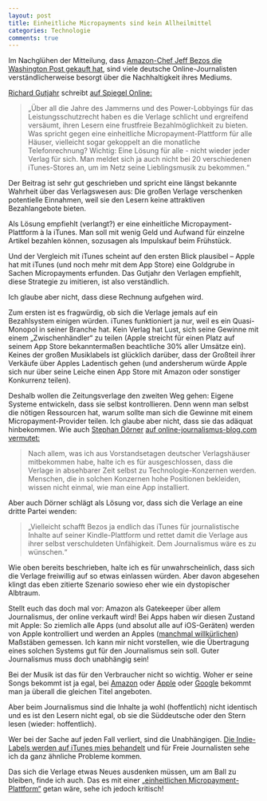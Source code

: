 ```yaml
---
layout: post
title: Einheitliche Micropayments sind kein Allheilmittel
categories: Technologie
comments: true
---
```


Im Nachglühen der Mitteilung, dass [Amazon-Chef Jeff Bezos die Washington Post gekauft hat](http://www.tagesschau.de/wirtschaft/washington-post100.html), sind viele deutsche Online-Journalisten verständlicherweise besorgt über die Nachhaltigkeit ihres Mediums.
<!--more-->
[Richard Gutjahr](https://twitter.com/gutjahr) schreibt [auf Spiegel Online:](http://www.spiegel.de/netzwelt/web/richard-gutjahr-zur-zeitungsdebatte-a-915257.html)

> „Über all die Jahre des Jammerns und des Power-Lobbyings für das Leistungsschutzrecht haben es die Verlage schlicht und ergreifend versäumt, ihren Lesern eine frustfreie Bezahlmöglichkeit zu bieten. Was spricht gegen eine einheitliche Micropayment-Plattform für alle Häuser, vielleicht sogar gekoppelt an die monatliche Telefonrechnung? Wichtig: Eine Lösung für alle - nicht wieder jeder Verlag für sich. Man meldet sich ja auch nicht bei 20 verschiedenen iTunes-Stores an, um im Netz seine Lieblingsmusik zu bekommen.“

Der Beitrag ist sehr gut geschrieben und spricht eine längst bekannte Wahrheit über das Verlagswesen aus: Die großen Verlage verschenken potentielle Einnahmen, weil sie den Lesern keine attraktiven Bezahlangebote bieten.

Als Lösung empfiehlt (verlangt?) er eine einheitliche Micropayment-Plattform à la iTunes. Man soll mit wenig Geld und Aufwand für einzelne Artikel bezahlen können, sozusagen als Impulskauf beim Frühstück.

Und der Vergleich mit iTunes scheint auf den ersten Blick plausibel – Apple hat mit iTunes (und noch mehr mit dem App Store) eine Goldgrube in Sachen Micropayments erfunden. Das Gutjahr den Verlagen empfiehlt, diese Strategie zu imitieren, ist also verständlich.

Ich glaube aber nicht, dass diese Rechnung aufgehen wird. 

Zum ersten ist es fragwürdig, ob sich die Verlage jemals auf ein Bezahlsystem einigen würden. iTunes funktioniert ja nur, weil es ein Quasi-Monopol in seiner Branche hat. Kein Verlag hat Lust, sich seine Gewinne mit einem „Zwischenhändler“ zu teilen (Apple streicht für einen Platz auf seinem App Store bekanntermaßen beachtliche 30% aller Umsätze ein). Keines der großen Musiklabels ist glücklich darüber, dass der Großteil ihrer Verkäufe über Apples Ladentisch gehen (und andersherum würde Apple sich nur über seine Leiche einen App Store mit Amazon oder sonstiger Konkurrenz teilen).

Deshalb wollen die Zeitungsverlage den zweiten Weg gehen: Eigene Systeme entwickeln, dass sie selbst kontrollieren. Denn wenn man selbst die nötigen Ressourcen hat, warum sollte man sich die Gewinne mit einem Micropayment-Provider teilen. Ich glaube aber nicht, dass sie das adäquat hinbekommen. Wie auch [Stephan Dörner](https://twitter.com/Doener) [auf online-journalismus-blog.com vermutet:](http://onlinejournalismusblog.com/2013/08/10/washington-post-ubernahme-die-verlagsbranche-braucht-den-itunes-moment/)

> Nach allem, was ich aus Vorstandsetagen deutscher Verlagshäuser mitbekommen habe, halte ich es für ausgeschlossen, dass die Verlage in absehbarer Zeit selbst zu Technologie-Konzernen werden. Menschen, die in solchen Konzernen hohe Positionen bekleiden, wissen nicht einmal, wie man eine App installiert.

Aber auch Dörner schlägt als Lösung vor, dass sich die Verlage an eine dritte Partei wenden:

> „Vielleicht schafft Bezos ja endlich das iTunes für journalistische Inhalte auf seiner Kindle-Plattform und rettet damit die Verlage aus ihrer selbst verschuldeten Unfähigkeit. Dem Journalismus wäre es zu wünschen.“

Wie oben bereits beschrieben, halte ich es für unwahrscheinlich, dass sich die Verlage freiwillig auf so etwas einlassen würden. Aber davon abgesehen klingt das eben zitierte Szenario sowieso eher wie ein dystopischer Albtraum.

Stellt euch das doch mal vor: Amazon als Gatekeeper über allem Journalismus, der online verkauft wird! Bei Apps haben wir diesen Zustand mit Apple: So ziemlich alle Apps (und absolut alle auf iOS-Geräten) werden von Apple kontrolliert und werden an Apples ([manchmal willkürlichen](http://www.wired.com/dangerroom/2012/08/drone-app/)) Maßstäben gemessen. Ich kann mir nicht vorstellen, wie die Übertragung eines solchen Systems gut für den Journalismus sein soll. Guter Journalismus muss doch unabhängig sein!

Bei der Musik ist das für den Verbraucher nicht so wichtig. Woher er seine Songs bekommt ist ja egal, bei [Amazon](http://www.amazon.de/MP3-Musik-Downloads/b/ref=sa_menu_mp3_str?ie=UTF8&node=77195031) oder [Apple](http://www.apple.com/de/itunes/) oder [Google](https://play.google.com/music/) bekommt man ja überall die gleichen Titel angeboten.

Aber beim Journalismus sind die Inhalte ja wohl (hoffentlich) nicht identisch und es ist den Lesern nicht egal, ob sie die Süddeutsche oder den Stern lesen (wieder: hoffentlich).

Wer bei der Sache auf jeden Fall verliert, sind die Unabhängigen. [Die Indie-Labels werden auf iTunes mies behandelt](http://www.digitalmusicnews.com/permalink/2013/20130612appleinferior) und für Freie Journalisten sehe ich da ganz ähnliche Probleme kommen.

Das sich die Verlage etwas Neues ausdenken müssen, um am Ball zu bleiben, finde ich auch. Das es mit einer [„einheitlichen Micropayment-Plattform“](http://www.spiegel.de/netzwelt/web/richard-gutjahr-zur-zeitungsdebatte-a-915257.html) getan wäre, sehe ich jedoch kritisch!